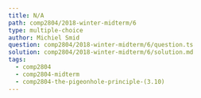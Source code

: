 ```yaml
---
title: N/A
path: comp2804/2018-winter-midterm/6
type: multiple-choice
author: Michiel Smid
question: comp2804/2018-winter-midterm/6/question.ts
solution: comp2804/2018-winter-midterm/6/solution.md
tags:
  - comp2804
  - comp2804-midterm
  - comp2804-the-pigeonhole-principle-(3.10)
---
```

